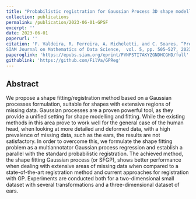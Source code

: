```yaml
---
title: "Probabilistic registration for Gaussian Process 3D shape modelling in the presence of extensive missing data"
collection: publications
permalink: /publication/2023-06-01-GPSF
excerpt: ''
date: 2023-06-01
paperurl: ''
citation: 'F. Valdeira, R. Ferreira, A. Micheletti, and C. Soares, “Probabilistic registration for Gaussian Process 3D shape modelling in the presence of extensive missing data,”
SIAM Journal on Mathematics of Data Science,  vol. 5, pp. 505–527, 2023'
paperoglink: 'https://epubs.siam.org/eprint/FVNPSTI7AKYZGNDHCGHD/full'
githublink: 'https://github.com/FilVa/GPReg'
---
```


Abstract 
--------

We propose a shape fitting/registration method based on a Gaussian processes formulation, 
suitable for shapes with extensive regions of missing data. Gaussian processes are a proven powerful tool, 
as they provide a unified setting for shape modelling and fitting. While the existing methods in this area prove to work well for the general case of the human head, when looking at more detailed and deformed data, with a high prevalence of missing data, such as the ears, the results are not satisfactory. In order to overcome this, we formulate the shape fitting problem as a multiannotator Gaussian process regression and establish a parallel with the standard probabilistic registration. The achieved method, the shape fitting Gaussian process (or SFGP), shows better performance when dealing with extensive areas of missing data when compared to a state-of-the-art registration method and current approaches for registration with GP. Experiments are conducted both for a two-dimensional small dataset with several transformations and a three-dimensional dataset of ears.



